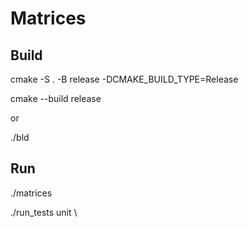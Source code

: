 # Matrices
## Build
cmake -S . -B release -DCMAKE_BUILD_TYPE=Release 

cmake --build release

or 

./bld 
## Run
./matrices 

./run_tests unit \
